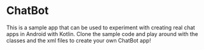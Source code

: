 # ChatBot

This is a sample app that can be used to experiment with creating real chat apps in Android with Kotlin.
Clone the sample code and play around with the classes and the xml files to create your own ChatBot app!
